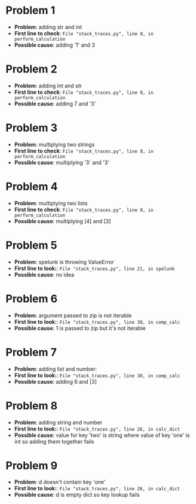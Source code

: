 Problem 1
===================

* **Problem**: adding str and int
* **First line to check**:  `File "stack_traces.py", line 8, in perform_calculation`
* **Possible cause**: adding '1' and 3

Problem 2
===================

* **Problem**: adding int and str
* **First line to check**: `File "stack_traces.py", line 8, in perform_calculation`
* **Possible cause**: adding 7 and '3'


Problem 3
===================

* **Problem**: multiplying two strings
* **First line to check**: `File "stack_traces.py", line 8, in perform_calculation`
* **Possible cause**: multiplying '3' and '3'

Problem 4
===================

* **Problem**: multiplying two lists
* **First line to check**: `File "stack_traces.py", line 8, in perform_calculation`
* **Possible cause**: multiplying [4] and [3]

Problem 5
===================

* **Problem**: spelunk is throwing ValueError
* **First line to look:**: `File "stack_traces.py", line 21, in spelunk`
* **Possible cause**: no idea

Problem 6
===================

* **Problem**: argument passed to zip is not iterable
* **First line to look:**: `File "stack_traces.py", line 30, in comp_calc`
* **Possible cause**: 1 is passed to zip but it's not iterable

Problem 7
===================

* **Problem**: adding list and number:
* **First line to look:**: `File "stack_traces.py", line 30, in comp_calc`
* **Possible cause**: adding 6 and [3]

Problem 8
===================

* **Problem**: adding string and number
* **First line to look:**: `File "stack_traces.py", line 26, in calc_dict`
* **Possible cause**: value for key 'two' is string where value of key 'one' is int so adding them together fails

Problem 9
===================

* **Problem**: d doesn't contain key 'one'
* **First line to look:**: `File "stack_traces.py", line 26, in calc_dict`
* **Possible cause**: d is empty dict so key lookup fails

